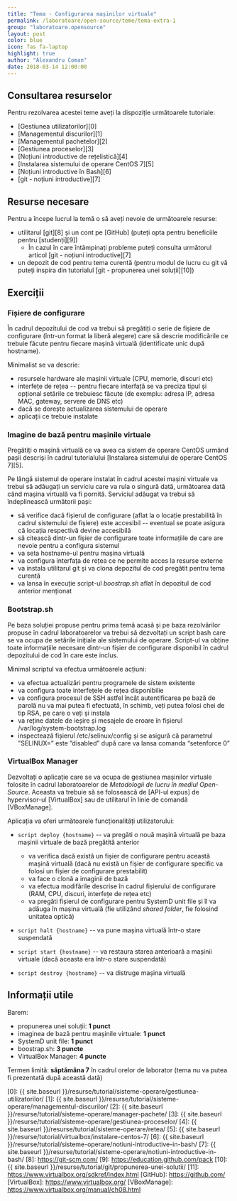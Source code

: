 ```yaml
---
title: "Tema - Configurarea mașinilor virtuale"
permalink: /laboratoare/open-source/teme/tema-extra-1
group: "laboratoare.opensource"
layout: post
color: blue
icon: fas fa-laptop
highlight: true
author: "Alexandru Coman"
date: 2018-03-14 12:00:00
---
```


## Consultarea resurselor

Pentru rezolvarea acestei teme aveți la dispoziție următoarele tutoriale:
- [Gestiunea utilizatorilor][0]
- [Managementul discurilor][1]
- [Managementul pachetelor][2]
- [Gestiunea proceselor][3]
- [Noțiuni introductive de rețelistică][4]
- [Instalarea sistemului de operare CentOS 7][5]
- [Noțiuni introductive în Bash][6]
- [git - noțiuni introductive][7]

## Resurse necesare

Pentru a începe lucrul la temă o să aveți nevoie de următoarele resurse:
 - utilitarul [git][8] și un cont pe [GitHub] (puteți opta pentru beneficiile pentru [studenți][9])
    - În cazul în care întâmpinați probleme puteți consulta următorul articol [git - noțiuni introductive][7]
 - un depozit de cod pentru tema curentă (pentru modul de lucru cu git vă puteți inspira din tutorialul [git - propunerea unei soluții][10])

## Exerciții

### Fișiere de configurare

În cadrul depozitului de cod va trebui să pregătiți o serie de fișiere de configurare (într-un format la liberă alegere) care să descrie modificările ce trebuie făcute pentru fiecare mașină virtuală (identificate unic după hostname).

Minimalist se va descrie:

- resursele hardware ale mașinii virtuale (CPU, memorie, discuri etc)
- interfețe de rețea -- pentru fiecare interfață se va preciza tipul și opțional setările ce trebuiesc făcute (de exemplu: adresa IP, adresa MAC, gateway, servere de DNS etc)
- dacă se dorește actualizarea sistemului de operare
- aplicații ce trebuie instalate

### Imagine de bază pentru mașinile virtuale

Pregătiți o mașină virtuală ce va avea ca sistem de operare CentOS urmând pașii descriși în cadrul tutorialului [Instalarea sistemului de operare CentOS 7][5].

Pe lângă sistemul de operare instalat în cadrul acestei mașini virtuale va trebui să adăugați un serviciu care va rula o singură dată, următoarea dată când mașina virtuală va fi pornită.
Serviciul adăugat va trebui să îndeplinească următorii pași:
 - să verifice dacă fișierul de configurare (aflat la o locație prestabilită în cadrul sistemului de fișiere) este accesibil -- eventual se poate asigura că locația respectivă devine accesibilă
 - să citească dintr-un fișier de configurare toate informațiile de care are nevoie pentru a configura sistemul
 - va seta hostname-ul pentru mașina virtuală
 - va configura interfața de rețea ce ne permite acces la resurse externe
 - va instala utilitarul git și va clona depozitul de cod pregătit pentru tema curentă
 - va lansa în execuție script-ul *boostrap.sh* aflat în depozitul de cod anterior menționat 

### Bootstrap.sh

Pe baza soluției propuse pentru prima temă acasă și pe baza rezolvărilor propuse în cadrul laboratoarelor va trebui să dezvoltați un script bash care se va ocupa de setările inițiale ale sistemului de operare. Script-ul va obține toate informațiile necesare dintr-un fișier de configurare disponibil în cadrul depozitului de cod în care este inclus.

Minimal scriptul va efectua următoarele acțiuni:

- va efectua actualizări pentru programele de sistem existente
- va configura toate interfețele de rețea disponibilie
- va configura procesul de SSH astfel încât autentificarea pe bază de parolă nu va mai putea fi efectuată, în schimb, veți putea folosi chei de tip RSA, pe care o veți și instala
- va reține datele de ieșire și mesajele de eroare în fișierul /var/log/system-bootstrap.log
- inspectează fișierul /etc/selinux/config și se asigură că parametrul ”SELINUX=” este ”disabled” după care va lansa comanda “setenforce 0”

### VirtualBox Manager

Dezvoltați o aplicație care se va ocupa de gestiunea mașinilor virtuale folosite în cadrul laboratoarelor de *Metodologii de lucru în mediul Open-Source*. Aceasta va trebuie să se folosească de [API-ul expus] de hypervisor-ul [VirtualBox] sau de utilitarul în linie de comandă [VBoxManage].

Aplicația va oferi următoarele funcționalități utilizatorului:

 - `script deploy {hostname}` -- va pregăti o nouă mașină virtuală pe baza mașinii virtuale de bază pregătită anterior
    - va verifica dacă există un fișier de configurare pentru această mașină virtuală (dacă nu există un fișier de configurare specific va folosi un fișier de configurare prestabilit)
    - va face o clonă a imaginii de bază
    - va efectua modifările descrise în cadrul fișierului de configurare (RAM, CPU, discuri, interfețe de rețea etc)
    - va pregăti fișierul de configurare pentru SystemD unit file și îl va adăuga în mașina virtuală (fie utilizând *shared folder*, fie folosind unitatea optică)

 - `script halt {hostname}` -- va pune mașina virtuală într-o stare suspendată
 - `script start {hostname}` -- va restaura starea anterioară a mașinii virtuale (dacă aceasta era într-o stare suspendată)
 - `script destroy {hostname}` -- va distruge mașina virtuală

## Informații utile

Barem:
- propunerea unei soluții: **1 punct**
- imaginea de bază pentru mașinile virtuale: **1 punct**
- SystemD unit file: **1 punct**
- boostrap.sh: **3 puncte**
- VirtualBox Manager: **4 puncte**

Termen limită: **săptămâna 7** în cadrul orelor de laborator (tema nu va putea fi prezentată după această dată)

[0]: {{ site.baseurl }}/resurse/tutorial/sisteme-operare/gestiunea-utilizatorilor/
[1]: {{ site.baseurl }}/resurse/tutorial/sisteme-operare/managementul-discurilor/
[2]: {{ site.baseurl }}/resurse/tutorial/sisteme-operare/manager-pachete/
[3]: {{ site.baseurl }}/resurse/tutorial/sisteme-operare/gestiunea-proceselor/
[4]: {{ site.baseurl }}/resurse/tutorial/sisteme-operare/retea/
[5]: {{ site.baseurl }}/resurse/tutorial/virtualbox/instalare-centos-7/
[6]: {{ site.baseurl }}/resurse/tutorial/sisteme-operare/notiuni-introductive-in-bash/
[7]: {{ site.baseurl }}/resurse/tutorial/sisteme-operare/notiuni-introductive-in-bash/
[8]: https://git-scm.com/
[9]: https://education.github.com/pack
[10]: {{ site.baseurl }}/resurse/tutorial/git/propunerea-unei-solutii/
[11]: https://www.virtualbox.org/sdkref/index.html
[GitHub]: https://github.com/
[VirtualBox]: https://www.virtualbox.org/
[VBoxManage]: https://www.virtualbox.org/manual/ch08.html
